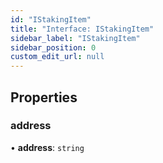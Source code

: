 ```yaml
---
id: "IStakingItem"
title: "Interface: IStakingItem"
sidebar_label: "IStakingItem"
sidebar_position: 0
custom_edit_url: null
---
```


## Properties

### address

• **address**: `string`
